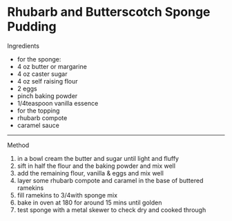 # Rhubarb and Butterscotch Sponge Pudding

Ingredients

-   for the sponge:
-   4 oz butter or margarine
-   4 oz caster sugar
-   4 oz self raising flour
-   2 eggs
-   pinch baking powder
-   1/4teaspoon vanilla essence
-   for the topping
-   rhubarb compote
-   caramel sauce

--------------------------------------------------------------------------------

Method

1.  in a bowl cream the butter and sugar until light and fluffy
2.  sift in half the flour and the baking powder and mix well
3.  add the remaining flour, vanilla & eggs and mix well
4.  layer some rhubarb compote and caramel in the base of buttered ramekins
5.  fill ramekins to 3/4with sponge mix
6.  bake in oven at 180 for around 15 mins until golden
7.  test sponge with a metal skewer to check dry and cooked through
